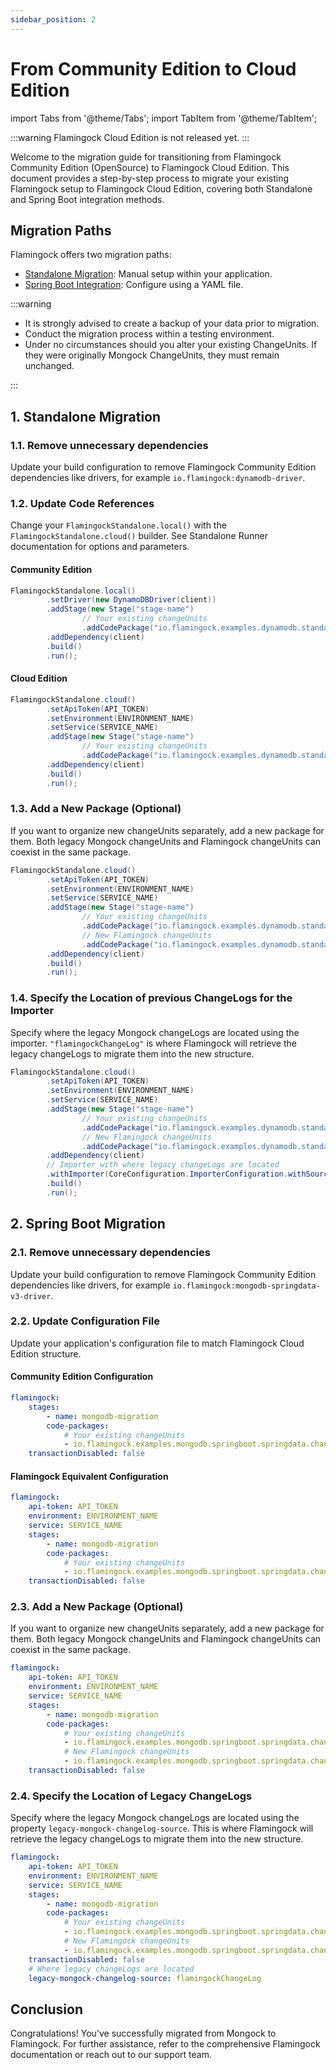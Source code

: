 ```yaml
---
sidebar_position: 2
---
```

# From Community Edition to Cloud Edition

import Tabs from '@theme/Tabs';
import TabItem from '@theme/TabItem';

:::warning
Flamingock Cloud Edition is not released yet.
:::

Welcome to the migration guide for transitioning from Flamingock Community Edition (OpenSource) to Flamingock Cloud Edition. This document provides a step-by-step process to migrate your existing Flamingock setup to Flamingock Cloud Edition, covering both Standalone and Spring Boot integration methods.

## Migration Paths

Flamingock offers two migration paths:

- [Standalone Migration](#1-standalone-migration): Manual setup within your application.
- [Spring Boot Integration](#2-spring-boot-migration): Configure using a YAML file.

:::warning

- It is strongly advised to create a backup of your data prior to migration.
- Conduct the migration process within a testing environment.
- Under no circumstances should you alter your existing ChangeUnits. If they were originally Mongock ChangeUnits, they must remain unchanged.

:::

## 1. Standalone Migration

### 1.1. Remove unnecessary dependencies

Update your build configuration to remove Flamingock Community Edition dependencies like drivers, for example `io.flamingock:dynamodb-driver`.

### 1.2. Update Code References

Change your `FlamingockStandalone.local()` with the `FlamingockStandalone.cloud()` builder. See Standalone Runner documentation for options and parameters.

#### Community Edition

```java
FlamingockStandalone.local()
        .setDriver(new DynamoDBDriver(client))
        .addStage(new Stage("stage-name")
                // Your existing changeUnits
                .addCodePackage("io.flamingock.examples.dynamodb.standalone.change1"))
        .addDependency(client)
        .build()
        .run();
```

#### Cloud Edition

```java
FlamingockStandalone.cloud()
        .setApiToken(API_TOKEN)
        .setEnvironment(ENVIRONMENT_NAME)
        .setService(SERVICE_NAME)
        .addStage(new Stage("stage-name")
                // Your existing changeUnits
                .addCodePackage("io.flamingock.examples.dynamodb.standalone.change1"))
        .addDependency(client)
        .build()
        .run();
```

### 1.3. Add a New Package (Optional)

If you want to organize new changeUnits separately, add a new package for them. Both legacy Mongock changeUnits and Flamingock changeUnits can coexist in the same package.

```java
FlamingockStandalone.cloud()
        .setApiToken(API_TOKEN)
        .setEnvironment(ENVIRONMENT_NAME)
        .setService(SERVICE_NAME)
        .addStage(new Stage("stage-name")
                // Your existing changeUnits
                .addCodePackage("io.flamingock.examples.dynamodb.standalone.change1")
                // New Flamingock changeUnits
                .addCodePackage("io.flamingock.examples.dynamodb.standalone.change2"))
        .addDependency(client)
        .build()
        .run();
```

### 1.4. Specify the Location of previous ChangeLogs for the Importer

Specify where the legacy Mongock changeLogs are located using the importer. `"flamingockChangeLog"` is where Flamingock will retrieve the legacy changeLogs to migrate them into the new structure.

```java
FlamingockStandalone.cloud()
        .setApiToken(API_TOKEN)
        .setEnvironment(ENVIRONMENT_NAME)
        .setService(SERVICE_NAME)
        .addStage(new Stage("stage-name")
                // Your existing changeUnits
                .addCodePackage("io.flamingock.examples.dynamodb.standalone.change1")
                // New Flamingock changeUnits
                .addCodePackage("io.flamingock.examples.dynamodb.standalone.change2"))
        .addDependency(client)
        // Importer with where legacy changeLogs are located
        .withImporter(CoreConfiguration.ImporterConfiguration.withSource("flamingockChangeLog"))
        .build()
        .run();
```

## 2. Spring Boot Migration

### 2.1. Remove unnecessary dependencies

Update your build configuration to remove Flamingock Community Edition dependencies like drivers, for example `io.flamingock:mongodb-springdata-v3-driver`.

### 2.2. Update Configuration File

Update your application's configuration file to match Flamingock Cloud Edition structure.

#### Community Edition Configuration

```yaml
flamingock:
    stages:
        - name: mongodb-migration
        code-packages:
            # Your existing changeUnits
            - io.flamingock.examples.mongodb.springboot.springdata.change1
    transactionDisabled: false
```

#### Flamingock Equivalent Configuration

```yaml
flamingock:
    api-token: API_TOKEN
    environment: ENVIRONMENT_NAME
    service: SERVICE_NAME
    stages:
        - name: mongodb-migration
        code-packages:
            # Your existing changeUnits
            - io.flamingock.examples.mongodb.springboot.springdata.change1
    transactionDisabled: false
```

### 2.3. Add a New Package (Optional)

If you want to organize new changeUnits separately, add a new package for them. Both legacy Mongock changeUnits and Flamingock changeUnits can coexist in the same package.

```yaml
flamingock:
    api-token: API_TOKEN
    environment: ENVIRONMENT_NAME
    service: SERVICE_NAME
    stages:
        - name: mongodb-migration
        code-packages:
            # Your existing changeUnits
            - io.flamingock.examples.mongodb.springboot.springdata.change1
            # New Flamingock changeUnits
            - io.flamingock.examples.mongodb.springboot.springdata.change2
    transactionDisabled: false
```

### 2.4. Specify the Location of Legacy ChangeLogs

Specify where the legacy Mongock changeLogs are located using the property `legacy-mongock-changelog-source`. This is where Flamingock will retrieve the legacy changeLogs to migrate them into the new structure.

```yaml
flamingock:
    api-token: API_TOKEN
    environment: ENVIRONMENT_NAME
    service: SERVICE_NAME
    stages:
        - name: mongodb-migration
        code-packages:
            # Your existing changeUnits
            - io.flamingock.examples.mongodb.springboot.springdata.change1
            # New Flamingock changeUnits
            - io.flamingock.examples.mongodb.springboot.springdata.change2
    transactionDisabled: false
    # Where legacy changeLogs are located
    legacy-mongock-changelog-source: flamingockChangeLog
```

## Conclusion

Congratulations! You've successfully migrated from Mongock to Flamingock. For further assistance, refer to the comprehensive Flamingock documentation or reach out to our support team.
